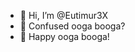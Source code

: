 - 👋 Hi, I’m @Eutimur3X
- 👀 Confused ooga booga?
- 🌱 Happy ooga booga!

<!---
Eutimur3X/Eutimur3X is a ✨ special ✨ repository because its `README.md` (this file) appears on your GitHub profile.
You can click the Preview link to take a look at your changes.
--->
